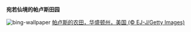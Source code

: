 
**宛若仙境的帕卢斯田园**

![bing-wallpaper](https://www.bing.com/th?id=OHR.PalouseHills_ZH-CN6864015897_1920x1080.jpg)
[帕卢斯的农田，华盛顿州，美国 (© EJ-J/Getty Images)](https://www.bing.com/search?q=%E5%B8%95%E5%8D%A2%E6%96%AF&amp;form=hpcapt&amp;mkt=zh-cn)
  